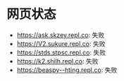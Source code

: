 # 网页状态
- https://ask.skzey.repl.co: 失败
- https://V2.sukure.repl.co: 失败
- https://stds.stpsc.repl.co: 失败
- https://k2.shilh.repl.co: 失败
- https://beaspy--hting.repl.co: 失败

